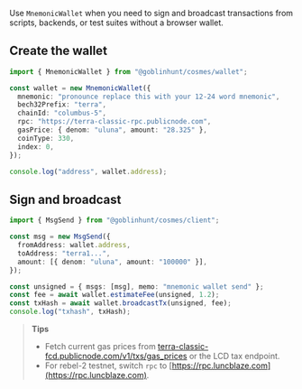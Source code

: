 Use `MnemonicWallet` when you need to sign and broadcast transactions from scripts, backends, or test suites without a browser wallet.

## Create the wallet

```ts
import { MnemonicWallet } from "@goblinhunt/cosmes/wallet";

const wallet = new MnemonicWallet({
  mnemonic: "pronounce replace this with your 12-24 word mnemonic",
  bech32Prefix: "terra",
  chainId: "columbus-5",
  rpc: "https://terra-classic-rpc.publicnode.com",
  gasPrice: { denom: "uluna", amount: "28.325" },
  coinType: 330,
  index: 0,
});

console.log("address", wallet.address);
```

## Sign and broadcast

```ts
import { MsgSend } from "@goblinhunt/cosmes/client";

const msg = new MsgSend({
  fromAddress: wallet.address,
  toAddress: "terra1...",
  amount: [{ denom: "uluna", amount: "100000" }],
});

const unsigned = { msgs: [msg], memo: "mnemonic wallet send" };
const fee = await wallet.estimateFee(unsigned, 1.2);
const txHash = await wallet.broadcastTx(unsigned, fee);
console.log("txhash", txHash);
```

> **Tips**
>
> - Fetch current gas prices from [terra-classic-fcd.publicnode.com/v1/txs/gas_prices](https://terra-classic-fcd.publicnode.com/v1/txs/gas_prices) or the LCD tax endpoint.
> - For rebel-2 testnet, switch `rpc` to [https://rpc.luncblaze.com](https://rpc.luncblaze.com).
